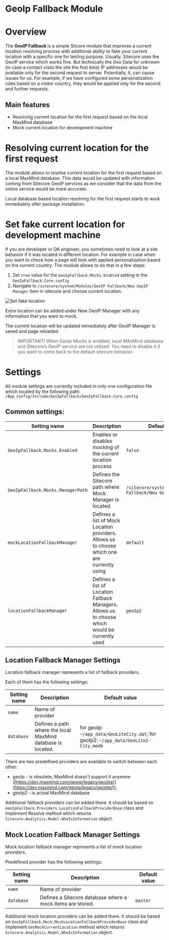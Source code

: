 # GeoIp Fallback Module

# Overview

The **GeoIP Fallback** is a simple Sitcore module that improves a current location resolving process with additional ability to fake your current location with a specific one for testing purpose. Usually, Sitecore uses the GeoIP service which works fine. But technically the Geo Data for unknown (in case a contact visits the site the first time) IP addresses would be available only for the second request to server. Potentially, it, can cause issues for us. For example, if we have configured some personalization rules based on a visitor country, they would be applied only for the second and further requests.

## Main features

- Resolving current location for the first request based on the local MaxMind database
- Mock current location for development machine

# Resolving current location for the first request

The module allows to resolve current location for the first request based on a local MaxMind database. This data would be updated with information coming from Sitecore GeoIP services as we consider that the data from the online service would be more accurate.

Local database based location resolving for the first request starts to work immediately after package installation.

# Set fake current location for development machine

If you are developer or QA engineer, you sometimes need to look at a site behavior if it was located in different location. For example in case when you want to check how a page will look with applied personalization based on the current country. The module allows to do that in a few steps:

1. Set `true` value for the `GeoIpFallback.Mocks.Enabled` setting in the `GeoIpFallback.Core.config`
2. Navigate to `/sitecore/system/Modules/GeoIP Fallback/New GepIP Manager` item in sitecore and choose current location.

![Set fake location](https://user-images.githubusercontent.com/1925984/40304688-5df75f90-5d00-11e8-91ba-1a3ded1414ae.png)

Extra location can be added under New GeoIP Manager with any information that you want to mock.

The current location will be updated immediately after GeoIP Manager is saved and page reloaded.

> IMPORTANT! When GeoIp Mocks is enabled, local MAxMind database and Sitecore’s GeoIP service are not utilized. You need to disable it if you want to come back to the default sitecore behavior.

# Settings

All module settings are currently included in only one configuration file which located by the following path: `/App_Config/Include/GeoIpFallback/GeoIpFallback.Core.config`

## Common settings:

| Setting name  | Description | Default value |
| ------------- | ------------- | ------------- |
| `GeoIpFallback.Mocks.Enabled`  | Enables or disables mocking of the current location process  | `false`  |
| `GeoIpFallback.Mocks.ManagerPath`  | Defines the Sitecore path where Mock Manager is located  | `/sitecore/system/Modules/GeoIP Fallback/New GepIP Manager`  |
| `mockLocationFallbackManager`  | Defines a list of Mock Location providers. Allows us to choose which one are currently using  | `default`  |
| `locationFallbackManager`  | Defines a list of Location Fallback Managers. Allows us to choose which would be currently used  | `geoIp2`  |

## Location Fallback Manager Settings

Location fallback manager represents a list of fallback providers. 

Each of them has the following settings:

| Setting name  | Description | Default value |
| ------------- | ------------- | ------------- |
| `name`  | Name of provider  |   |
| `database`  | Defines a path where the local MaxMind database is located.  | for geoIp: `~/app_data/GeoLiteCity.dat`; for geoIp2: `~/app_data/GeoLite2-City.mmdb`  |

There are two predefined providers are available to switch between each other:
- geoIp - is obsolete; MaxMind doesn’t support it anymore ([https://dev.maxmind.com/geoip/legacy/geolite/](https://dev.maxmind.com/geoip/legacy/geolite/)). 
- geoIp2 - is actual MaxMind database

Additional fallback providers can be added there. It should be based on `GeoIpFallback.Providers.LocationFallbackProviderBase` class and implement Resolve method which returns `Sitecore.Analytics.Model.WhoIsInformation` object.

## Mock Location Fallback Manager Settings

Mock location fallback manager represents a list of mock location providers.
 
Predefined provider has the following settings:	

| Setting name  | Description | Default value |
| ------------- | ------------- | ------------- |
| `name`  | Name of provider  |   |
| `database`  | Defines a Sitecore database where a mock items are stored.  | `master`  |

Additional mock location providers can be added there. It should be based on `GeoIpFallback.Mock.MockLocationFallbackProviderBase` class and implement `GetMockCurrentLocation` method which returns `Sitecore.Analytics.Model.WhoIsInformation` object.
